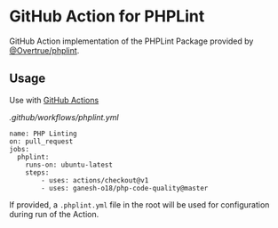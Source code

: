 # GitHub Action for PHPLint

GitHub Action implementation of the PHPLint Package provided by [@Overtrue/phplint](https://github.com/overtrue/phplint). 

## Usage

Use with [GitHub Actions](https://github.com/features/actions)

_.github/workflows/phplint.yml_

```
name: PHP Linting
on: pull_request
jobs:
  phplint:
    runs-on: ubuntu-latest
    steps:
        - uses: actions/checkout@v1
        - uses: ganesh-o18/php-code-quality@master
```

If provided, a `.phplint.yml` file in the root will be used for configuration during run of the Action.
